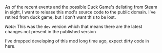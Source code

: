 As of the recent events and the possible Duck Game's delisting from Steam in sight, I want to release this mod's source code to the public domain.
I've retired from duck game, but I don't want this to be lost.

_Note:_ This was the `dev` version which that means there are the latest changes not present in the published version

I've dropped developing of this mod long time ago, expect dirty code in here.
